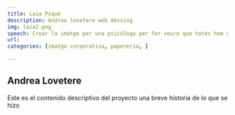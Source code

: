 ```yaml
---
title: Laia Piqué
description: Andrea lovetere web dessing
img: laia2.png
speech: Crear la imatge per una psicòloga per fer veure que totes hem d'anar al metge.
url: 
categories: [imatge corporativa, papereria, ]

---
```


## Andrea Lovetere
Este es el contenido descriptivo del proyecto una breve historia de lo que se hizo